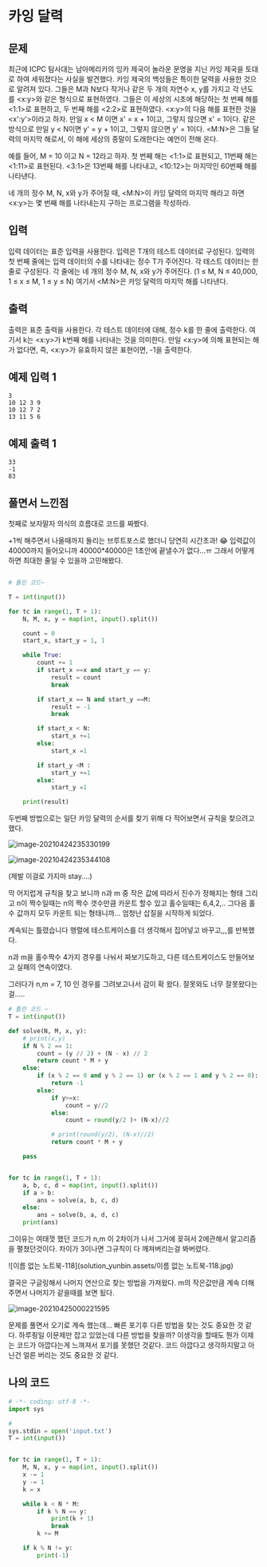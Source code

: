 # 카잉 달력 

## 문제

최근에 ICPC 탐사대는 남아메리카의 잉카 제국이 놀라운 문명을 지닌 카잉 제국을 토대로 하여 세워졌다는 사실을 발견했다. 카잉 제국의 백성들은 특이한 달력을 사용한 것으로 알려져 있다. 그들은 M과 N보다 작거나 같은 두 개의 자연수 x, y를 가지고 각 년도를 <x:y>와 같은 형식으로 표현하였다. 그들은 이 세상의 시초에 해당하는 첫 번째 해를 <1:1>로 표현하고, 두 번째 해를 <2:2>로 표현하였다. <x:y>의 다음 해를 표현한 것을 <x':y'>이라고 하자. 만일 x < M 이면 x' = x + 1이고, 그렇지 않으면 x' = 1이다. 같은 방식으로 만일 y < N이면 y' = y + 1이고, 그렇지 않으면 y' = 1이다. <M:N>은 그들 달력의 마지막 해로서, 이 해에 세상의 종말이 도래한다는 예언이 전해 온다. 

예를 들어, M = 10 이고 N = 12라고 하자. 첫 번째 해는 <1:1>로 표현되고, 11번째 해는 <1:11>로 표현된다. <3:1>은 13번째 해를 나타내고, <10:12>는 마지막인 60번째 해를 나타낸다. 

네 개의 정수 M, N, x와 y가 주어질 때, <M:N>이 카잉 달력의 마지막 해라고 하면 <x:y>는 몇 번째 해를 나타내는지 구하는 프로그램을 작성하라. 

## 입력

입력 데이터는 표준 입력을 사용한다. 입력은 T개의 테스트 데이터로 구성된다. 입력의 첫 번째 줄에는 입력 데이터의 수를 나타내는 정수 T가 주어진다. 각 테스트 데이터는 한 줄로 구성된다. 각 줄에는 네 개의 정수 M, N, x와 y가 주어진다. (1 ≤ M, N ≤ 40,000, 1 ≤ x ≤ M, 1 ≤ y ≤ N) 여기서 <M:N>은 카잉 달력의 마지막 해를 나타낸다.

## 출력

출력은 표준 출력을 사용한다. 각 테스트 데이터에 대해, 정수 k를 한 줄에 출력한다. 여기서 k는 <x:y>가 k번째 해를 나타내는 것을 의미한다. 만일 <x:y>에 의해 표현되는 해가 없다면, 즉, <x:y>가 유효하지 않은 표현이면, -1을 출력한다.

## 예제 입력 1 

```
3
10 12 3 9
10 12 7 2
13 11 5 6
```

## 예제 출력 1 

```
33
-1
83
```



## 풀면서 느낀점

첫째로 보자말자 의식의 흐름대로 코드를 짜봤다.

+1씩 해주면서 나올때까지 돌리는 브루트포스로 했더니 당연히 시간초과! 😂 입력값이 40000까지 들어오니까 40000*40000은 1초안에 끝낼수가 없다...ㅠ 그래서 어떻게 하면 최대한 줄일 수 있을까 고민해봤다. 

```python

# 틀린 코드~ 

T = int(input())

for tc in range(1, T + 1):
    N, M, x, y = map(int, input().split())

    count = 0
    start_x, start_y = 1, 1

    while True:
        count += 1
        if start_x ==x and start_y == y:
            result = count
            break

        if start_x == N and start_y ==M:
            result = -1
            break

        if start_x < N:
            start_x +=1
        else:
            start_x =1

        if start_y <M :
            start_y +=1
        else:
            start_y =1

    print(result)
```

 

두번째 방법으로는 일단 카잉 달력의 순서를 찾기 위해 다 적어보면서 규칙을 찾으려고 했다. 

![image-20210424235330199](solution_yunbin.assets/image-20210424235330199.png)

![image-20210424235344108](solution_yunbin.assets/image-20210424235344108.png)

(제발 이걸로 가지마 stay....)

막 어지럽게 규칙을 찾고 보니까 n과 m 중 작은 값에 따라서 진수가 정해지는 형태 그리고 n이 짝수일때는 n의 짝수 갯수만큼 카운트 할수 있고 홀수일때는 6,4,2,.. 그다음 홀수 값까지 모두 카운트 되는 형태니까... 엄청난 삽질을 시작하게 되었다. 

계속되는 틀렸습니다 행렬에 테스트케이스를 더 생각해서 집어넣고 바꾸고,,,를 반복했다.

n과 m을 홀수짝수 4가지 경우를 나눠서 짜보기도하고, 다른 테스트케이스도 만들어보고 실패의 연속이였다. 

그러다가 n,m = 7, 10 인 경우를 그려보고나서 감이 확 왔다. 잘못와도 너무 잘못왔다는걸..... 

```python
# 틀린 코드 ~ 
T = int(input())

def solve(N, M, x, y):
    # print(x,y)
    if N % 2 == 1:
        count = (y // 2) + (N - x) // 2
        return count * M + y
    else:
        if (x % 2 == 0 and y % 2 == 1) or (x % 2 == 1 and y % 2 == 0):
            return -1
        else:
            if y>=x:
                count = y//2
            else:
                count = round(y/2 )+ (N-x)//2

            # print(round(y/2), (N-x)//2)
            return count * M + y

    pass


for tc in range(1, T + 1):
    a, b, c, d = map(int, input().split())
    if a > b:
        ans = solve(a, b, c, d)
    else:
        ans = solve(b, a, d, c)
    print(ans)
```

그이유는 여태껏 했던 코드가 n,m 이 2차이가 나서 그거에 꽂혀서 2에관해서 알고리즘을 펼쳤던것이다. 차이가 3이나면 그규칙이 다 깨져버리는걸 봐버렸다. 

![이름 없는 노트북-118](solution_yunbin.assets/이름 없는 노트북-118.jpg)  

결국은 구글링해서 나머지 연산으로 찾는 방법을 가져왔다. m의 작은값만큼 계속 더해주면서 나머지가 같을때를 보면 됬다. 

![image-20210425000221595](solution_yunbin.assets/image-20210425000221595.png)

문제를 풀면서 오기로 계속 했는데... 빠른 포기후 다른 방법을 찾는 것도 중요한 것 같다. 하루죙일 이문제만 잡고 있었는데 다른 방법을 찾을까? 이생각을 할때도 뭔가 이제는 코드가 아깝다는게 느껴져서 포기를 못했던 것같다.  코드 아깝다고 생각하지말고 아닌건 얼른 버리는 것도 중요한 것 같다. 



## 나의 코드

```python
# -*- coding: utf-8 -*-
import sys

#
sys.stdin = open('input.txt')
T = int(input())


for tc in range(1, T + 1):
    M, N, x, y = map(int, input().split())
    x -= 1
    y -= 1
    k = x

    while k < N * M:
        if k % N == y:
            print(k + 1)
            break
        k += M

    if k % N != y:
        print(-1)
```